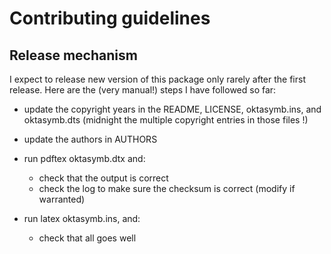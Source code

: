 # Contributing guidelines

## Release mechanism
I expect to release new version of this package only rarely after the first release. Here are the (very manual!) steps I have followed so far:

- update the copyright years in the README, LICENSE, oktasymb.ins, and oktasymb.dts (midnight the multiple copyright entries in those files !)

- update the authors in AUTHORS

- run pdftex oktasymb.dtx and:
  - check that the output is correct
  - check the log to make sure the checksum is correct (modify if warranted)

- run latex oktasymb.ins, and:
  - check that all goes well